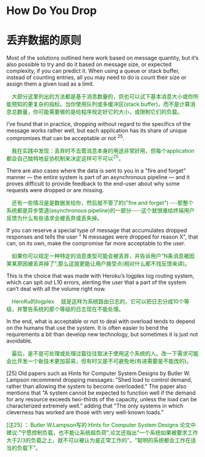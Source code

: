 # How Do You Drop
# 丢弃数据的原则
Most of the solutions outlined here work based on message quantity, but it’s also possible to try and do it based on message size, or expected complexity, if you can predict it. When using a queue or stack buffer, instead of counting entries, all you may need to do is count their size or assign them a given load as a limit.
<p></p> <font color="green">
&emsp;大部分这里列出的方法都是基于消息数量的，但也可以试下基本消息大小或你所能预知的更复杂的指标。当你使用队列或多缓冲区(stack buffer)，而不是计算消息总数量，你可能需要做的是给程序规定好它的大小，或限制它们的负载。
</font> <p></p>
I’ve found that in practice, dropping without regard to the specifics of the message works rather well, but each application has its share of unique compromises that can be acceptable or not <sup>25</sup>.
<p></p> <font color="green">
&emsp;我在实践中发现：丢弃时不去管消息本身的用途非常好用，但每个application都会自己独特地妥协机制来决定这样可不可以<sup>25</sup>。
</font> <p></p>
There are also cases where the data is sent to you in a "fire and forget" manner — the entire system is part of an asynchronous pipeline — and it proves difficult to provide feedback to the end-user about why some requests were dropped or are missing.
<p></p> <font color="green">
&emsp;还有一些情况是是数据发给你，然后就不管了的("fire and forget") ---那整个系统都是异步管道(asynchronous pipeline)的一部分----这个就很难给终端用户反馈为什么有些请求会被丢弃或丢失掉。
</font> <p></p>
If you can reserve a special type of message that accumulates dropped responses and tells the user " N messages were dropped for reason X", that can, on its own, make the compromise far more acceptable to the user.
<p></p> <font color="green">
&emsp;如果你可以规定一种特定的消息类型可能会被丢弃，并告诉用户"N条消息被因某某原因被丢弃掉了",那么这就更能让用户接受点(相对什么都不找反馈来讲)。
</font> <p></p>
This is the choice that was made with Heroku’s logplex log routing system, which can spit out L10 errors, alerting the user that a part of the system can’t deal with all the volume right now.
<p></p> <font color="green">
&emsp;HeroKu的logplex &emsp;就是这样为系统路由日志的，它可以把日志分成10个等级，并警告系统的那个等级的日志现在不能处理。
</font> <p></p>
In the end, what is acceptable or not to deal with overload tends to depend on the humans that use the system. It is often easier to bend the requirements a bit than develop new technology, but sometimes it is just not avoidable.
<p></p> <font color="green">
&emsp;最后，是不是可处理或处理过载往往取决于使用这个系统的人。改一下需求可能会比开发一个新技术更加容易，但有时又是不可避免地(有进需要是不能改的)。
</font> <p></p>

[25] Old papers such as Hints for Computer System Designs by Butler W. Lampson recommend dropping
messages: "Shed load to control demand, rather than allowing the system to become overloaded." The
paper also mentions that "A system cannot be expected to function well if the demand for any resource
exceeds two-thirds of the capacity, unless the load can be characterized extremely well." adding that "The
only systems in which cleverness has worked are those with very well-known loads."
<p></p> <font color="green">
[注25] ： Butler W.Lampson写的 Hints for Computer System Designs 论文中建议:"宁愿控制负载，也不能让系统超负荷",论文还指出"一个系统如果被要求工作大于2/3的负载之上，就不可以被认为是正常工作的"，"聪明的系统都会工作在适当的负载下"。
</font> <p></p>
